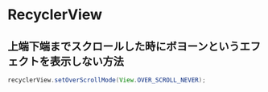 


# RecyclerView

## 上端下端までスクロールした時にボヨーンというエフェクトを表示しない方法

```Java
recyclerView.setOverScrollMode(View.OVER_SCROLL_NEVER);  
```



